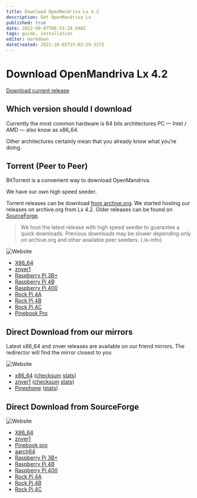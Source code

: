 ```yaml
---
title: Download OpenMandriva Lx 4.2
description: Get OpenMandriva Lx
published: true
date: 2022-09-07T06:53:29.940Z
tags: guide, installation
editor: markdown
dateCreated: 2021-10-05T15:02:19.327Z
---
```


# Download OpenMandriva Lx 4.2

[Download current release](/distribution/releases)

## Which version should I download

Currently the most common hardware is 64 bits architectures PC — Intel / AMD — also know as x86\_64. 

Other architectures certainly mean that you already know what you’re doing.

## Torrent (Peer to Peer)

BitTorrent is a convenient way to download OpenMandriva.

We have our own high speed seeder. 

Torrent releases can be download [from archive.org](https://archive.org/details/@oma_infra). We started hosting our releases on archive.org from Lx 4.2. Older releases can be found on [SourceForge](https://sourceforge.net/projects/openmandriva/files/release/obsolete/).

> We host the latest release with high speed seeder to guarantee a quick downloads. Previous downloads may be slower depending only on archive.org and other available peer seeders.
{.is-info}

![Website](https://img.shields.io/website?label=Archive.org%20Status&url=https%3A%2F%2Farchive.org)

-   [X86\_64](https://archive.org/download/openmandriva-lx-4.2-plasma-x86_64/openmandriva-lx-4.2-plasma-x86_64_archive.torrent) 
-   [znver1](https://archive.org/download/openmandriva-lx-4.2-plasma.znver1/openmandriva-lx-4.2-plasma.znver1_archive.torrent) 
-   [Raspberry Pi 3B+](https://archive.org/download/openmandriva-lx-4.2-plasma-raspberry-3b/openmandriva-lx-4.2-plasma-raspberry-3b_archive.torrent)
-   [Raspberry Pi 4B](https://archive.org/download/openmandriva-lx-4.2-rock-pi-4b/openmandriva-lx-4.2-rock-pi-4b_archive.torrent)
-   [Raspberry Pi 400](https://archive.org/download/openmandriva-lx-4.2-plasma-raspberry-pi-400/openmandriva-lx-4.2-plasma-raspberry-pi-400_archive.torrent)
-   [Rock Pi 4A](https://archive.org/download/openmandriva-lx-4.2-plasma-rock-pi-4a/openmandriva-lx-4.2-plasma-rock-pi-4a_archive.torrent)
-   [Rock Pi 4B](https://archive.org/download/openmandriva-lx-4.2-plasma-raspberry-4b/openmandriva-lx-4.2-plasma-raspberry-4b_archive.torrent)
-   [Rock Pi 4C](https://archive.org/download/openmandriva-lx-4.2-plasma-rock-pi-4c/openmandriva-lx-4.2-plasma-rock-pi-4c_archive.torrent)
-   [Pinebook Pro](https://archive.org/download/openmandriva-lx-4.2-plasma-pinebook-pro/openmandriva-lx-4.2-plasma-pinebook-pro_archive.torrent)

## Direct Download from our mirrors

Latest x86\_64 and znver releases are available on our friend mirrors. The redirector will find the mirror closest to you

![Website](https://img.shields.io/website?label=redirector%20status&url=https%3A%2F%2Fmirror.openmandriva.org%2FREADME.txt%3Fstats)

-   [x86\_64](https://mirror.openmandriva.org/release_current/4.2/OpenMandrivaLx.4.2-plasma.x86_64/OpenMandrivaLx.4.2-final-plasma.x86_64.iso) ([checksum](https://mirror.openmandriva.org/release_current/4.2/OpenMandrivaLx.4.2-plasma.x86_64/checksum.txt) [stats](https://mirror.openmandriva.org/release_current/4.2/OpenMandrivaLx.4.2-plasma.x86_64/OpenMandrivaLx.4.2-final-plasma.x86_64.iso?stats)) 
-   [znver1](https://mirror.openmandriva.org/release_current/4.2/OpenMandrivaLx.4.2-plasma.znver1/OpenMandrivaLx.4.2-final-plasma.znver1.iso) ([checksum](https://mirror.openmandriva.org/release_current/4.2/OpenMandrivaLx.4.2-plasma.znver1/checksum.txt) [stats](https://mirror.openmandriva.org/release_current/4.2/OpenMandrivaLx.4.2-plasma.znver1/OpenMandrivaLx.4.2-final-plasma.znver1.iso?stats))
-   [Pinephone](https://mirror.openmandriva.org/release_current/4.2/Pinephone/pinephone.img) ([stats](https://mirror.openmandriva.org/release_current/4.2/Pinephone/pinephone.img?stats))

## Direct Download from SourceForge

![Website](https://img.shields.io/website?label=SourceForge%20Status&url=https%3A%2F%2Fsourceforge.net)

-   [X86\_64](https://sourceforge.net/projects/openmandriva/files/release/4.2/Final/OpenMandrivaLx.4.2-plasma.x86_64.iso/download)
-   [znver1](https://sourceforge.net/projects/openmandriva/files/release/4.2/Final/OpenMandrivaLx.4.2-plasma.znver1.iso/download)
-   [Pinebook pro](https://sourceforge.net/projects/openmandriva/files/release/4.2/Final/Pinebook%20Pro/)
-   [aarch64](https://sourceforge.net/projects/openmandriva/files/release/4.2/Final/AArch64%20server/)
-   [Raspberry Pi 3B+](https://sourceforge.net/projects/openmandriva/files/release/4.2/Final/Raspberry%20Pi%203B%2B/)
-   [Raspberry Pi 4B](https://sourceforge.net/projects/openmandriva/files/release/4.2/Final/Raspberry%20Pi%204B/)
-   [Raspberry Pi 400](https://sourceforge.net/projects/openmandriva/files/release/4.2/Final/Raspberry%20Pi%20400/)
-   [Rock Pi 4A](https://sourceforge.net/projects/openmandriva/files/release/4.2/Final/Rock%20Pi%204A/)
-   [Rock Pi 4B](https://sourceforge.net/projects/openmandriva/files/release/4.2/Final/Rock%20Pi%204B/)
-   [Rock Pi 4C](https://sourceforge.net/projects/openmandriva/files/release/4.2/Final/Rock%20Pi%204C/)